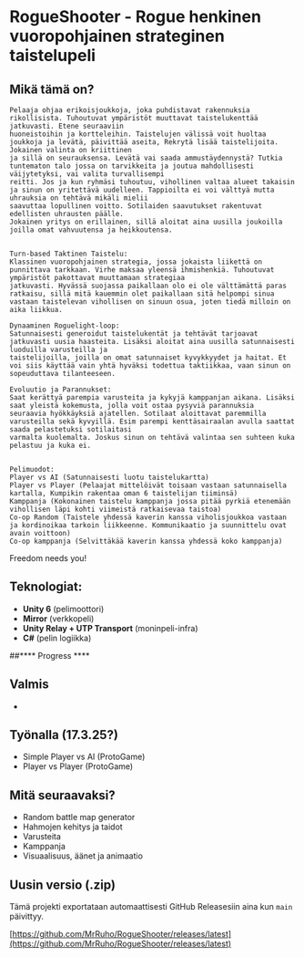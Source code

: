 # RogueShooter - Rogue henkinen vuoropohjainen strateginen taistelupeli

## Mikä tämä on?
	Pelaaja ohjaa erikoisjoukkoja, joka puhdistavat rakennuksia rikollisista. Tuhoutuvat ympäristöt muuttavat taistelukenttää jatkuvasti. Etene seuraaviin
	huoneistoihin ja kortteleihin. Taistelujen välissä voit huoltaa joukkoja ja levätä, päivittää aseita, Rekrytä lisää taistelijoita. Jokainen valinta on kriittinen
	ja sillä on seurauksensa. Levätä vai saada ammustäydennystä? Tutkia tuntematon talo jossa on tarvikkeita ja joutua mahdollisesti väijytetyksi, vai valita turvallisempi
	reitti. Jos ja kun ryhmäsi tuhoutuu, vihollinen valtaa alueet takaisin ja sinun on yritettävä uudelleen. Tappioilta ei voi välttyä mutta uhrauksia on tehtävä mikäli mielii
	saavuttaa lopullinen voitto. Sotilaiden saavutukset rakentuvat edellisten uhrausten päälle.
	Jokainen yritys on erillainen, sillä aloitat aina uusilla joukoilla joilla omat vahvuutensa ja heikkoutensa.


	Turn-based Taktinen Taistelu:
	Klassinen vuoropohjainen strategia, jossa jokaista liikettä on punnittava tarkkaan. Virhe maksaa yleensä ihmishenkiä. Tuhoutuvat ympäristöt pakottavat muuttamaan strategiaa
	jatkuvasti. Hyvässä suojassa paikallaan olo ei ole välttämättä paras ratkaisu, sillä mitä kauemmin olet paikallaan sitä helpompi sinua vastaan taistelevan vihollisen on sinuun osua, joten tiedä milloin on aika liikkua.

	Dynaaminen Roguelight-loop:
	Satunnaisesti generoidut taistelukentät ja tehtävät tarjoavat jatkuvasti uusia haasteita. Lisäksi aloitat aina uusilla satunnaisesti luoduilla varusteilla ja
	taistelijoilla, joilla on omat satunnaiset kyvykkyydet ja haitat. Et voi siis käyttää vain yhtä hyväksi todettua taktiikkaa, vaan sinun on sopeuduttava tilanteeseen.

	Evoluutio ja Parannukset:
	Saat kerättyä parempia varusteita ja kykyjä kamppanjan aikana. Lisäksi saat yleistä kokemusta, jolla voit ostaa pysyviä parannuksia
	seuraavia hyökkäyksiä ajatellen. Sotilaat aloittavat paremmilla varusteilla sekä kyvyillä. Esim parempi kenttäsairaalan avulla saattat saada pelastetuksi sotilaitasi
	varmalta kuolemalta. Joskus sinun on tehtävä valintaa sen suhteen kuka pelastuu ja kuka ei.
	

	Pelimuodot:
	Player vs AI (Satunnaisesti luotu taistelukartta)
	Player vs Player (Pelaajat mittelöivät toisaan vastaan satunnaisella kartalla, Kumpikin rakentaa oman 6 taistelijan tiiminsä)
	Kamppanja (Kokonainen taistelu kamppanja jossa pitää pyrkiä etenemään vihollisen läpi kohti viimeistä ratkaisevaa taistoa)
	Co-op Random (Taistele yhdessä kaverin kanssa viholisjoukkoa vastaan ja kordinoikaa tarkoin liikkeenne. Kommunikaatio ja suunnittelu ovat avain voittoon)
	Co-op kamppanja (Selvittäkää kaverin kanssa yhdessä koko kamppanja)

Freedom needs you!

## Teknologiat:
- **Unity 6** (pelimoottori)
- **Mirror** (verkkopeli)
- **Unity Relay + UTP Transport** (moninpeli-infra)
- **C#** (pelin logiikka)

##**** Progress ****
## Valmis
- 
## Työnalla (17.3.25?)
- Simple Player vs AI (ProtoGame)
- Player vs Player (ProtoGame)

## Mitä seuraavaksi?
- Random battle map generator
- Hahmojen kehitys ja taidot
- Varusteita
- Kamppanja
- Visuaalisuus, äänet ja animaatio


## Uusin versio (.zip)

Tämä projekti exportataan automaattisesti GitHub Releasesiin aina kun `main` päivittyy.

[https://github.com/MrRuho/RogueShooter/releases/latest](https://github.com/MrRuho/RogueShooter/releases/latest)


  

